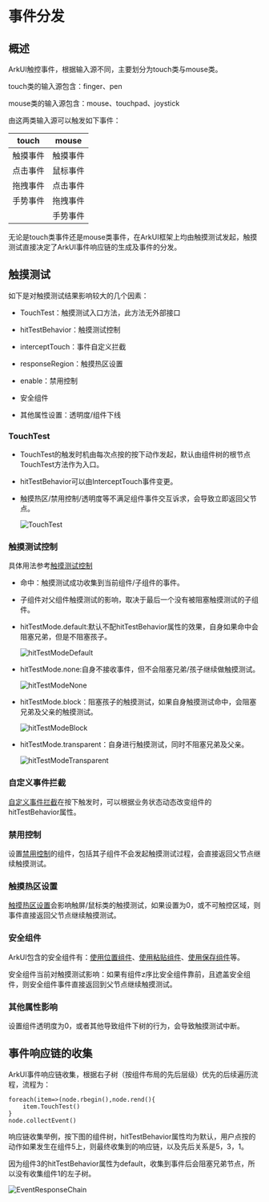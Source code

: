 # 事件分发

## 概述

ArkUI触控事件，根据输入源不同，主要划分为touch类与mouse类。

touch类的输入源包含：finger、pen

mouse类的输入源包含：mouse、touchpad、joystick

由这两类输入源可以触发如下事件：

| touch | mouse |
|:-----:| ----- |
| 触摸事件  | 触摸事件  |
| 点击事件  | 鼠标事件  |
| 拖拽事件  | 点击事件  |
| 手势事件  | 拖拽事件  |
|       | 手势事件  |

无论是touch类事件还是mouse类事件，在ArkUI框架上均由触摸测试发起，触摸测试直接决定了ArkUI事件响应链的生成及事件的分发。

## 触摸测试

如下是对触摸测试结果影响较大的几个因素：

- TouchTest：触摸测试入口方法，此方法无外部接口

- hitTestBehavior：触摸测试控制

- interceptTouch：事件自定义拦截

- responseRegion：触摸热区设置

- enable：禁用控制

- 安全组件

- 其他属性设置：透明度/组件下线

### TouchTest

- TouchTest的触发时机由每次点按的按下动作发起，默认由组件树的根节点TouchTest方法作为入口。

- hitTestBehavior可以由InterceptTouch事件变更。

- 触摸热区/禁用控制/透明度等不满足组件事件交互诉求，会导致立即返回父节点。

  ![TouchTest](figures/TouchTest.png)

### 触摸测试控制

具体用法参考[触摸测试控制](../reference/apis-arkui/arkui-ts/ts-universal-attributes-hit-test-behavior.md)

- 命中：触摸测试成功收集到当前组件/子组件的事件。

- 子组件对父组件触摸测试的影响，取决于最后一个没有被阻塞触摸测试的子组件。

- hitTestMode.default:默认不配hitTestBehavior属性的效果，自身如果命中会阻塞兄弟，但是不阻塞孩子。

  ![hitTestModeDefault](figures/hitTestModeDefault.png)

- hitTestMode.none:自身不接收事件，但不会阻塞兄弟/孩子继续做触摸测试。

  ![hitTestModeNone](figures/hitTestModeNone.png)

- hitTestMode.block：阻塞孩子的触摸测试，如果自身触摸测试命中，会阻塞兄弟及父亲的触摸测试。

  ![hitTestModeBlock](figures/hitTestModeBlock.png)

- hitTestMode.transparent：自身进行触摸测试，同时不阻塞兄弟及父亲。

  ![hitTestModeTransparent](figures/hitTestModeTransparent.png)

### 自定义事件拦截

[自定义事件拦截](../reference/apis-arkui/arkui-ts/ts-universal-attributes-on-touch-intercept.md)在按下触发时，可以根据业务状态动态改变组件的hitTestBehavior属性。

### 禁用控制

设置[禁用控制](../reference/apis-arkui/arkui-ts/ts-universal-attributes-enable.md)的组件，包括其子组件不会发起触摸测试过程，会直接返回父节点继续触摸测试。

### 触摸热区设置

[触摸热区设置](../reference/apis-arkui/arkui-ts/ts-universal-attributes-touch-target.md)会影响触屏/鼠标类的触摸测试，如果设置为0，或不可触控区域，则事件直接返回父节点继续触摸测试。

### 安全组件

ArkUI包含的安全组件有：[使用位置组件](../security/AccessToken/locationbutton.md)、[使用粘贴组件](../security/AccessToken/pastebutton.md)、[使用保存组件](../security/AccessToken/savebutton.md)等。

安全组件当前对触摸测试影响：如果有组件z序比安全组件靠前，且遮盖安全组件，则安全组件事件直接返回到父节点继续触摸测试。

### 其他属性影响

设置组件透明度为0，或者其他导致组件下树的行为，会导致触摸测试中断。

## 事件响应链的收集

ArkUI事件响应链收集，根据右子树（按组件布局的先后层级）优先的后续遍历流程，流程为：

```
foreach(item=>(node.rbegin(),node.rend(){
    item.TouchTest()
}
node.collectEvent()
```

响应链收集举例，按下图的组件树，hitTestBehavior属性均为默认，用户点按的动作如果发生在组件5上，则最终收集到的响应链，以及先后关系是5，3，1。

因为组件3的hitTestBehavior属性为default，收集到事件后会阻塞兄弟节点，所以没有收集组件1的左子树。

  ![EventResponseChain](figures/EventResponseChain.png)




